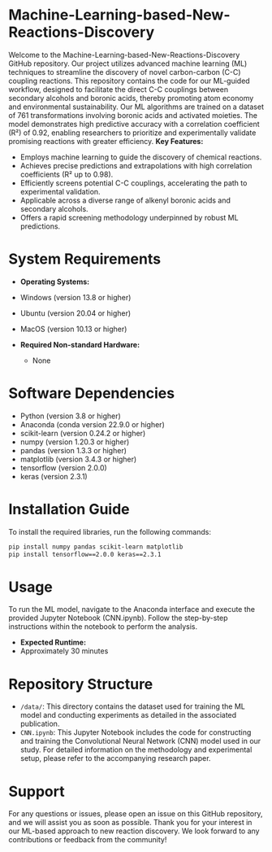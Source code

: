 # Machine-Learning-based-New-Reactions-Discovery
Welcome to the Machine-Learning-based-New-Reactions-Discovery GitHub repository. Our project utilizes advanced machine learning (ML) techniques to streamline the discovery of novel carbon-carbon (C-C) coupling reactions. This repository contains the code for our ML-guided workflow, designed to facilitate the direct C-C couplings between secondary alcohols and boronic acids, thereby promoting atom economy and environmental sustainability.
Our ML algorithms are trained on a dataset of 761 transformations involving boronic acids and activated moieties. The model demonstrates high predictive accuracy with a correlation coefficient (R²) of 0.92, enabling researchers to prioritize and experimentally validate promising reactions with greater efficiency.
 **Key Features:**
- Employs machine learning to guide the discovery of chemical reactions.
- Achieves precise predictions and extrapolations with high correlation coefficients (R² up to 0.98).
- Efficiently screens potential C-C couplings, accelerating the path to experimental validation.
- Applicable across a diverse range of alkenyl boronic acids and secondary alcohols.
- Offers a rapid screening methodology underpinned by robust ML predictions.

# System Requirements
- **Operating Systems:**
- Windows (version 13.8 or higher)
- Ubuntu (version 20.04 or higher)
- MacOS (version 10.13 or higher)
  
- **Required Non-standard Hardware:** 
 	 - None

# Software Dependencies
- Python (version 3.8 or higher)
- Anaconda (conda version 22.9.0 or higher)
- scikit-learn (version 0.24.2 or higher)
- numpy (version 1.20.3 or higher)
- pandas (version 1.3.3 or higher)
- matplotlib (version 3.4.3 or higher)
- tensorflow (version 2.0.0)
- keras (version 2.3.1)

  
# Installation Guide
To install the required libraries, run the following commands:
```bash
pip install numpy pandas scikit-learn matplotlib
pip install tensorflow==2.0.0 keras==2.3.1
```

# Usage
To run the ML model, navigate to the Anaconda interface and execute the provided Jupyter Notebook (CNN.ipynb). Follow the step-by-step instructions within the notebook to perform the analysis.

- **Expected Runtime:**
- Approximately 30 minutes
  
# Repository Structure
- `/data/`: This directory contains the dataset used for training the ML model and conducting experiments as detailed in the associated publication.
- `CNN.ipynb`: This Jupyter Notebook includes the code for constructing and training the Convolutional Neural Network (CNN) model used in our study.
For detailed information on the methodology and experimental setup, please refer to the accompanying research paper.

# Support
For any questions or issues, please open an issue on this GitHub repository, and we will assist you as soon as possible.
Thank you for your interest in our ML-based approach to new reaction discovery. We look forward to any contributions or feedback from the community!

